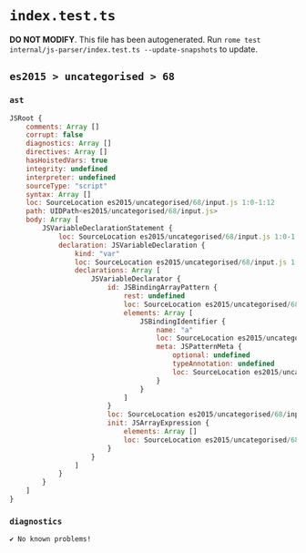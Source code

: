 # `index.test.ts`

**DO NOT MODIFY**. This file has been autogenerated. Run `rome test internal/js-parser/index.test.ts --update-snapshots` to update.

## `es2015 > uncategorised > 68`

### `ast`

```javascript
JSRoot {
	comments: Array []
	corrupt: false
	diagnostics: Array []
	directives: Array []
	hasHoistedVars: true
	integrity: undefined
	interpreter: undefined
	sourceType: "script"
	syntax: Array []
	loc: SourceLocation es2015/uncategorised/68/input.js 1:0-1:12
	path: UIDPath<es2015/uncategorised/68/input.js>
	body: Array [
		JSVariableDeclarationStatement {
			loc: SourceLocation es2015/uncategorised/68/input.js 1:0-1:12
			declaration: JSVariableDeclaration {
				kind: "var"
				loc: SourceLocation es2015/uncategorised/68/input.js 1:0-1:12
				declarations: Array [
					JSVariableDeclarator {
						id: JSBindingArrayPattern {
							rest: undefined
							loc: SourceLocation es2015/uncategorised/68/input.js 1:4-1:7
							elements: Array [
								JSBindingIdentifier {
									name: "a"
									loc: SourceLocation es2015/uncategorised/68/input.js 1:5-1:6 (a)
									meta: JSPatternMeta {
										optional: undefined
										typeAnnotation: undefined
										loc: SourceLocation es2015/uncategorised/68/input.js 1:5-1:6
									}
								}
							]
						}
						loc: SourceLocation es2015/uncategorised/68/input.js 1:4-1:12
						init: JSArrayExpression {
							elements: Array []
							loc: SourceLocation es2015/uncategorised/68/input.js 1:10-1:12
						}
					}
				]
			}
		}
	]
}
```

### `diagnostics`

```
✔ No known problems!

```
